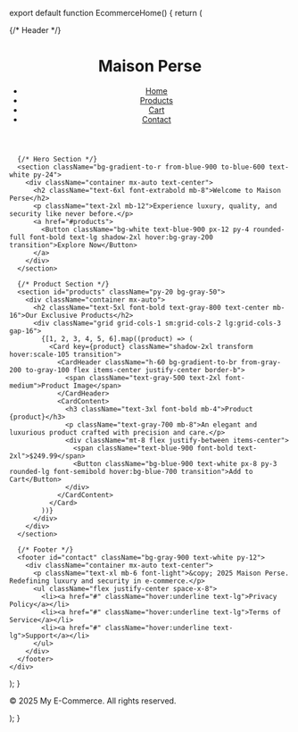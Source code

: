 

export default function EcommerceHome() {
  return (
    <div className="bg-gradient-to-b from-gray-100 to-gray-300 min-h-screen font-serif">
      {/* Header */}
      <header className="bg-white shadow-2xl p-8 sticky top-0 z-50 border-b border-gray-200">
        <div className="container mx-auto flex justify-between items-center">
          <h1 className="text-4xl font-black text-blue-800 tracking-tight">Maison Perse</h1>
          <nav>
            <ul className="flex space-x-8">
              <li><a href="#" className="text-gray-800 hover:text-blue-800 font-semibold text-lg transition">Home</a></li>
              <li><a href="#products" className="text-gray-800 hover:text-blue-800 font-semibold text-lg transition">Products</a></li>
              <li><a href="#cart" className="text-gray-800 hover:text-blue-800 font-semibold text-lg transition">Cart</a></li>
              <li><a href="#contact" className="text-gray-800 hover:text-blue-800 font-semibold text-lg transition">Contact</a></li>
            </ul>
          </nav>
        </div>
      </header>

      {/* Hero Section */}
      <section className="bg-gradient-to-r from-blue-900 to-blue-600 text-white py-24">
        <div className="container mx-auto text-center">
          <h2 className="text-6xl font-extrabold mb-8">Welcome to Maison Perse</h2>
          <p className="text-2xl mb-12">Experience luxury, quality, and security like never before.</p>
          <a href="#products">
            <Button className="bg-white text-blue-900 px-12 py-4 rounded-full font-bold text-lg shadow-2xl hover:bg-gray-200 transition">Explore Now</Button>
          </a>
        </div>
      </section>

      {/* Product Section */}
      <section id="products" className="py-20 bg-gray-50">
        <div className="container mx-auto">
          <h2 className="text-5xl font-bold text-gray-800 text-center mb-16">Our Exclusive Products</h2>
          <div className="grid grid-cols-1 sm:grid-cols-2 lg:grid-cols-3 gap-16">
            {[1, 2, 3, 4, 5, 6].map((product) => (
              <Card key={product} className="shadow-2xl transform hover:scale-105 transition">
                <CardHeader className="h-60 bg-gradient-to-br from-gray-200 to-gray-100 flex items-center justify-center border-b">
                  <span className="text-gray-500 text-2xl font-medium">Product Image</span>
                </CardHeader>
                <CardContent>
                  <h3 className="text-3xl font-bold mb-4">Product {product}</h3>
                  <p className="text-gray-700 mb-8">An elegant and luxurious product crafted with precision and care.</p>
                  <div className="mt-8 flex justify-between items-center">
                    <span className="text-blue-900 font-bold text-2xl">$249.99</span>
                    <Button className="bg-blue-900 text-white px-8 py-3 rounded-lg font-semibold hover:bg-blue-700 transition">Add to Cart</Button>
                  </div>
                </CardContent>
              </Card>
            ))}
          </div>
        </div>
      </section>

      {/* Footer */}
      <footer id="contact" className="bg-gray-900 text-white py-12">
        <div className="container mx-auto text-center">
          <p className="text-xl mb-6 font-light">&copy; 2025 Maison Perse. Redefining luxury and security in e-commerce.</p>
          <ul className="flex justify-center space-x-8">
            <li><a href="#" className="hover:underline text-lg">Privacy Policy</a></li>
            <li><a href="#" className="hover:underline text-lg">Terms of Service</a></li>
            <li><a href="#" className="hover:underline text-lg">Support</a></li>
          </ul>
        </div>
      </footer>
    </div>
  );
}
          <p>&copy; 2025 My E-Commerce. All rights reserved.</p>
        </div>
      </footer>
    </div>
  );
}
